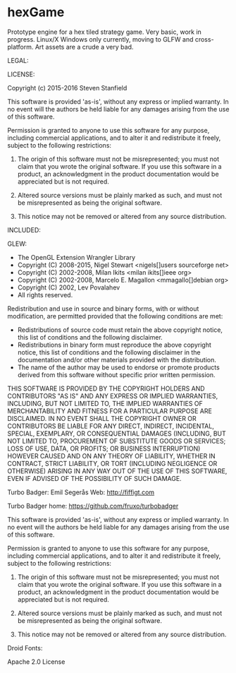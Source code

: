 # hexGame
Prototype engine for a hex tiled strategy game.
Very basic, work in progress.  Linux/X Windows only currently, moving to GLFW
and cross-platform.  Art assets are a crude a very bad.



LEGAL:

LICENSE:

Copyright (c) 2015-2016 Steven Stanfield

This software is provided 'as-is', without any express or implied
warranty. In no event will the authors be held liable for any damages
arising from the use of this software.

Permission is granted to anyone to use this software for any purpose,
including commercial applications, and to alter it and redistribute it
freely, subject to the following restrictions:

1. The origin of this software must not be misrepresented; you must not
   claim that you wrote the original software. If you use this software
   in a product, an acknowledgment in the product documentation would
   be appreciated but is not required.

2. Altered source versions must be plainly marked as such, and must not
   be misrepresented as being the original software.

3. This notice may not be removed or altered from any source
   distribution.



INCLUDED:

GLEW:

* The OpenGL Extension Wrangler Library
* Copyright (C) 2008-2015, Nigel Stewart <nigels[]users sourceforge net>
* Copyright (C) 2002-2008, Milan Ikits <milan ikits[]ieee org>
* Copyright (C) 2002-2008, Marcelo E. Magallon <mmagallo[]debian org>
* Copyright (C) 2002, Lev Povalahev
* All rights reserved.
 
Redistribution and use in source and binary forms, with or without 
modification, are permitted provided that the following conditions are met:
 
 * Redistributions of source code must retain the above copyright notice, 
   this list of conditions and the following disclaimer.
 * Redistributions in binary form must reproduce the above copyright notice, 
   this list of conditions and the following disclaimer in the documentation 
   and/or other materials provided with the distribution.
 * The name of the author may be used to endorse or promote products 
   derived from this software without specific prior written permission.

THIS SOFTWARE IS PROVIDED BY THE COPYRIGHT HOLDERS AND CONTRIBUTORS "AS IS" 
AND ANY EXPRESS OR IMPLIED WARRANTIES, INCLUDING, BUT NOT LIMITED TO, THE 
IMPLIED WARRANTIES OF MERCHANTABILITY AND FITNESS FOR A PARTICULAR PURPOSE
ARE DISCLAIMED. IN NO EVENT SHALL THE COPYRIGHT OWNER OR CONTRIBUTORS BE 
LIABLE FOR ANY DIRECT, INDIRECT, INCIDENTAL, SPECIAL, EXEMPLARY, OR 
CONSEQUENTIAL DAMAGES (INCLUDING, BUT NOT LIMITED TO, PROCUREMENT OF 
SUBSTITUTE GOODS OR SERVICES; LOSS OF USE, DATA, OR PROFITS; OR BUSINESS
INTERRUPTION) HOWEVER CAUSED AND ON ANY THEORY OF LIABILITY, WHETHER IN
CONTRACT, STRICT LIABILITY, OR TORT (INCLUDING NEGLIGENCE OR OTHERWISE)
ARISING IN ANY WAY OUT OF THE USE OF THIS SOFTWARE, EVEN IF ADVISED OF
THE POSSIBILITY OF SUCH DAMAGE.


Turbo Badger:
Emil Segerås
Web: <http://fiffigt.com>

Turbo Badger home: <https://github.com/fruxo/turbobadger>

This software is provided 'as-is', without any express or implied warranty. In no
event will the authors be held liable for any damages arising from the use of this
software.

Permission is granted to anyone to use this software for any purpose, including
commercial applications, and to alter it and redistribute it freely, subject to the
following restrictions:

  1. The origin of this software must not be misrepresented; you must not claim
     that you wrote the original software. If you use this software in a product,
     an acknowledgment in the product documentation would be appreciated but is not
     required.

  2. Altered source versions must be plainly marked as such, and must not be
     misrepresented as being the original software.

  3. This notice may not be removed or altered from any source distribution.


Droid Fonts:

Apache 2.0 License
